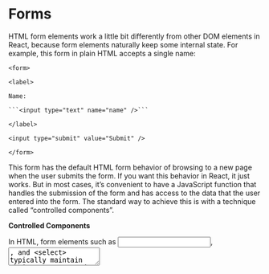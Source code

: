 # Forms

HTML form elements work a little bit differently from other DOM elements in React, because form elements naturally keep some internal state. For example, this form in plain HTML accepts a single name:

```<form>```

  ```<label>```

    Name:

    ```<input type="text" name="name" />```

  ```</label>```

  ```<input type="submit" value="Submit" />```

```</form>```

This form has the default HTML form behavior of browsing to a new page when the user submits the form. If you want this behavior in React, it just works. But in most cases, it’s convenient to have a JavaScript function that handles the submission of the form and has access to the data that the user entered into the form. The standard way to achieve this is with a technique called “controlled components”.

**Controlled Components**

In HTML, form elements such as <input>, <textarea>, and <select> typically maintain their own state and update it based on user input. In React, mutable state is typically kept in the state property of components, and only updated with setState().

We can combine the two by making the React state be the “single source of truth”. Then the React component that renders a form also controls what happens in that form on subsequent user input. An input form element whose value is controlled by React in this way is called a “controlled component”.

For example, if we want to make the previous example log the name when it is submitted, we can write the form as a controlled component:

```class NameForm extends React.Component {```

  ````constructor(props) {```

    ```super(props);```

    ```this.state = {value: ''};```

    ```this.handleChange = this.handleChange.bind(this);```

    ```this.handleSubmit = this.handleSubmit.bind(this);```
  ```}```

  ```handleChange(event) {```

    ```this.setState({value: event.target.value});```

  ```}```

  ```handleSubmit(event) {```

    ```alert('A name was submitted: ' + this.state.value);```

    ```event.preventDefault();```

  ```}```

  ```render() {```

    ```return (```

      ```<form onSubmit={this.handleSubmit}>```

        ```<label>```

          ```Name:```

          ```<input type="text" value={this.state.value} onChange={this.handleChange} />```

        ```</label>```

        ```<input type="submit" value="Submit" />```

      ```</form>```

    ```);```

  ```}```

```}```

Since the value attribute is set on our form element, the displayed value will always be this.state.value, making the React state the source of truth. Since handleChange runs on every keystroke to update the React state, the displayed value will update as the user types.

With a controlled component, the input’s value is always driven by the React state. While this means you have to type a bit more code, you can now pass the value to other UI elements too, or reset it from other event handlers.

## The textarea Tag

In HTML, a ```<textarea>``` element defines its text by its children:

```<textarea>```

  Hello there, this is some text in a text area
  
```</textarea>```

In React, a ```<textarea>``` uses a value attribute instead. This way, a form using a ```<textarea>``` can be written very similarly to a form that uses a single-line input:

```class EssayForm extends React.Component {```

  ```constructor(props) {```

    ```super(props);```

    ```this.state = {```

      ```value: 'Please write an essay about your favorite DOM element.'```

    ```};```

    ```this.handleChange = this.handleChange.bind(this);```

    ```this.handleSubmit = this.handleSubmit.bind(this);```
  ```}```

  ```handleChange(event) {```

    ```this.setState({value: event.target.value});```

  ```}```

  ```handleSubmit(event) {```

    ```alert('An essay was submitted: ' + this.state.value);```

    ```event.preventDefault();```

  ```}```

  ```render() {```

    ```return (```

      ```<form onSubmit={this.handleSubmit}>```

        ```<label>```

          ```Essay:```

          ```<textarea value={this.state.value} onChange={this.handleChange} />```

        ```</label>```

        ```<input type="submit" value="Submit" />```

      ```</form>```

    ```);```

  ```}```

```}```

Notice that this.state.value is initialized in the constructor, so that the text area starts off with some text in it.

The select Tag
In HTML, ```<select>``` creates a drop-down list. For example, this HTML creates a drop-down list of flavors:

```<select>```

  ```<option value="grapefruit">Grapefruit</option>```

  ```<option value="lime">Lime</option>```

  ```<option selected value="coconut">Coconut</option>```

  ```<option value="mango">Mango</option>```

```</select>```

Content for this page are from online resources found under 301 Resources Class 01 at [Resources](/Resources.md)

[Back to Table of Contents](/README.md)
